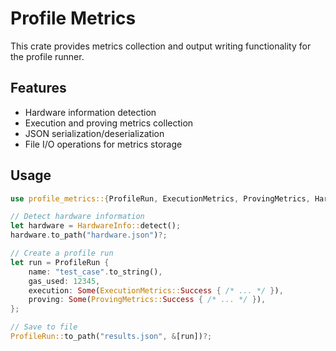 # Profile Metrics

This crate provides metrics collection and output writing functionality for the profile runner.

## Features

- Hardware information detection
- Execution and proving metrics collection
- JSON serialization/deserialization
- File I/O operations for metrics storage

## Usage

```rust
use profile_metrics::{ProfileRun, ExecutionMetrics, ProvingMetrics, HardwareInfo};

// Detect hardware information
let hardware = HardwareInfo::detect();
hardware.to_path("hardware.json")?;

// Create a profile run
let run = ProfileRun {
    name: "test_case".to_string(),
    gas_used: 12345,
    execution: Some(ExecutionMetrics::Success { /* ... */ }),
    proving: Some(ProvingMetrics::Success { /* ... */ }),
};

// Save to file
ProfileRun::to_path("results.json", &[run])?;
``` 